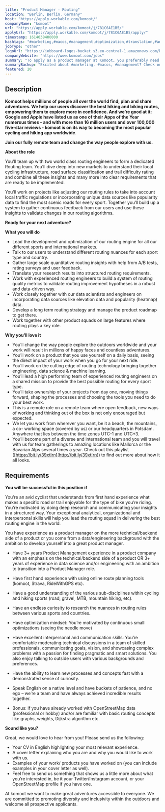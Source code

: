 ```yaml
---
title: "Product Manager - Routing"
location: "Berlin, Berlin, Germany"
host: "https://apply.workable.com/komoot/"
companyName: "komoot"
url: "https://apply.workable.com/komoot/j/781C6AE1B5/"
applyUrl: "https://apply.workable.com/komoot/j/781C6AE1B5/apply/"
timestamp: 1614038400000
hashtags: "#marketing,#macos,#management,#optimization,#translation,#analysis,#office,#English"
jobType: "other"
logoUrl: "https://jobboard-logos-bucket.s3.eu-central-1.amazonaws.com/komoot"
companyWebsite: "https://www.komoot.com/jobs"
summary: "To apply as a product manager at Komoot, you preferably need to have 3+ years Product Management experience in a product company with an emphasis on the technical/backend side of a product OR 3+ years of experience in data science and/or engineering with an ambition to transition into a Product Manager role."
summaryBackup: "Excited about #marketing, #macos, #management? Check out this job post!"
featured: 20
---
```


## Description

**Komoot helps millions of people all over the world find, plan and share adventures. We help our users discover the best hiking and biking routes, empowering them to explore more in confidence. And we’re good at it: Google and Apple have listed us as one of their Apps of the Year numerous times - and with more than 16 million users and over 100,000 five-star reviews - komoot is on its way to becoming the most popular cycling and hiking app worldwide.**

**Join our fully remote team and change the way people explore with us.**

**About the role**

You’ll team up with two world class routing engineers to form a dedicated Routing team. You’ll dive deep into new markets to understand their local cycling infrastructure, road surface classification and trail difficulty rating and combine all these insights and many more into clear requirements that are ready to be implemented.

You’ll work on projects like adjusting our routing rules to take into account local traffic regulations or incorporating unique data sources like popularity data to find the most scenic roads for every sport. Together you’ll build up a system to gather continuous feedback from our users and use these insights to validate changes in our routing algorithms.

**Ready for your next adventure?**

**What you will do**

*   Lead the development and optimization of our routing engine for all our different sports and international markets.
*   Talk to our users to understand different routing nuances for each sport type and country.
*   Gather large scale quantitative routing insights with help from A/B tests, rating surveys and user feedback.
*   Translate your research results into structured routing requirements.
*   Work with experienced routing engineers to build a system of routing quality metrics to validate routing improvement hypotheses in a robust and data-driven way.
*   Work closely together with our data scientists and engineers on incorporating data sources like elevation data and popularity (heatmap) data.
*   Develop a long term routing strategy and manage the product roadmap to get there.
*   Work together with other product squads on large features where routing plays a key role.

**Why you’ll love it**

*   You’ll change the way people explore the outdoors worldwide and your work will result in millions of happy faces and countless adventures.
*   You’ll work on a product that you use yourself on a daily basis, seeing the direct impact of your work when you go for your next ride.
*   You’ll work on the cutting edge of routing technology bringing together engineering, data science & machine learning.
*   You’ll lead a high performing team of experienced routing engineers on a shared mission to provide the best possible routing for every sport type.
*   You’ll take ownership of your projects from day one, moving things forward, shaping the processes and choosing the tools you need to do your best work.
*   This is a remote role on a remote team where open feedback, new ways of working and thinking out of the box is not only encouraged but expected.
*   We let you work from wherever you want, be it a beach, the mountains, a co- working space (covered by us) or our headquarters in Potsdam. Anywhere that lies between the time zones UTC-1 and UTC+3.
*   You’ll become part of a diverse and international team and you will travel with us for team gatherings to amazing locations like Mallorca or the Bavarian Alps several times a year. Check out this playlist ([https://bit.ly/39xtIrn](http://bit.ly/39xtIrn)) to find out more about how it all looks.

## Requirements

**You will be successful in this position if**

You’re an avid cyclist that understands from first hand experience what makes a specific road or trail enjoyable for the type of bike you’re riding. You’re motivated by doing deep research and communicating your insights in a structured way. Your exceptional analytical, organizational and interpersonal skills will help you lead the routing squad in delivering the best routing engine in the world.

You have experience as a product manager on the more technical/backend side of a product or you come from a data/engineering background with the ambition to develop yourself into a great product manager.

*   Have 3+ years Product Management experience in a product company with an emphasis on the technical/backend side of a product OR 3+ years of experience in data science and/or engineering with an ambition to transition into a Product Manager role.
*   Have first hand experience with using online route planning tools (komoot, Strava, RideWithGPS etc).
*   Have a good understanding of the various sub-disciplines within cycling and hiking sports (road, gravel, MTB, mountain hiking, etc).
*   Have an endless curiosity to research the nuances in routing rules between various sports and countries.
*   Have optimization mindset: You’re motivated by continuous small optimizations (seeing the needle move)

*   Have excellent interpersonal and communication skills: You’re comfortable moderating technical discussions in a team of skilled professionals, communicating goals, vision, and showcasing complex problems with a passion for finding pragmatic and smart solutions. You also enjoy talking to outside users with various backgrounds and preferences.

*   Have the ability to learn new processes and concepts fast with a demonstrated sense of curiosity.
*   Speak English on a native level and have buckets of patience, and no ego – we’re a team and have always achieved incredible results together.
*   Bonus: if you have already worked with OpenStreetMap data (professional or hobby) and/or are familiar with basic routing concepts like graphs, weights, Dijkstra algorithm etc.

**Sound like you?**

Great, we would love to hear from you! Please send us the following:

*   Your CV in English highlighting your most relevant experience.
*   A cover letter explaining who you are and why you would like to work with us.
*   Examples of your work/ products you have worked on (you can include examples in your cover letter as well).
*   Feel free to send us something that shows us a little more about what you’re interested in, be it your Twitter/Instagram account, or your OpenStreetMap profile if you have one.

At komoot we want to make great adventures accessible to everyone. We are committed to promoting diversity and inclusivity within the outdoors and welcome all prospective applicants.
